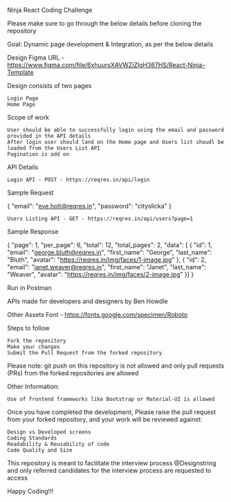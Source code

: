 Ninja React Coding Challenge

Please make sure to go through the below details before cloning the repository

Goal: Dynamic page development & Integration, as per the below details

Design Figma URL - https://www.figma.com/file/6xhuursXAVWZiZlgH367HS/React-Ninja-Template

Design consists of two pages

    Login Page
    Home Page

Scope of work

    User should be able to successfully login using the email and password provided in the API details
    After login user should land on the Home page and Users list shoudl be loaded from the Users List API
    Pagination is add on

API Details

    Login API - POST - https://reqres.in/api/login

Sample Request

{
    "email": "eve.holt@reqres.in",
    "password": "cityslicka"
}

    Users Listing API - GET - https://reqres.in/api/users?page=1

Sample Response

{
    "page": 1,
    "per_page": 6,
    "total": 12,
    "total_pages": 2,
    "data": [
        {
            "id": 1,
            "email": "george.bluth@reqres.in",
            "first_name": "George",
            "last_name": "Bluth",
            "avatar": "https://reqres.in/img/faces/1-image.jpg"
        },
        {
            "id": 2,
            "email": "janet.weaver@reqres.in",
            "first_name": "Janet",
            "last_name": "Weaver",
            "avatar": "https://reqres.in/img/faces/2-image.jpg"
        }]
}

Run in Postman

APIs made for developers and designers by Ben Howdle

Other Assets Font - https://fonts.google.com/specimen/Roboto

Steps to follow

    Fork the repository
    Make your changes
    Submit the Pull Request from the forked repository

Please note: git push on this repository is not allowed and only pull requests (PRs) from the forked repositories are allowed

Other Information:

    Use of frontend frameworks like Bootstrap or Material-UI is allowed

Once you have completed the development, Please raise the pull request from your forked repository, and your work will be reviewed against:

    Design vs Developed screens
    Coding Standards
    Readability & Reusability of code
    Code Quality and Size

This repository is meant to facilitate the interview process @Designstring and only referred candidates for the interview process are requested to access

Happy Coding!!!
